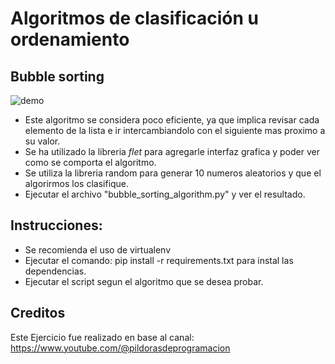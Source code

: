 # Algoritmos de clasificación u ordenamiento
## Bubble sorting

![demo](https://github.com/vhngroup/sortings_algorithm/blob/main/bubble_sorting.gif)

* Este algoritmo se considera poco eficiente, ya que implica revisar cada elemento de la lista e ir intercambiandolo con el siguiente mas proximo a su valor.  
* Se ha utilizado la libreria *flet* para agregarle interfaz grafica y poder ver como se comporta el algoritmo.
* Se utiliza la libreria random para generar 10 numeros aleatorios y que el algorirmos los clasifique.
* Ejecutar el archivo "bubble_sorting_algorithm.py" y ver el resultado.

## Instrucciones:
* Se recomienda el uso de virtualenv
* Ejecutar el comando: pip install -r requirements.txt para instal las dependencias.
* Ejecutar el script segun el algoritmo que se desea probar.

## Creditos
Este Ejercicio fue realizado en base al canal: https://www.youtube.com/@pildorasdeprogramacion

